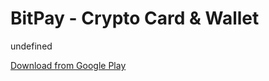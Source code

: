 
# BitPay - Crypto Card & Wallet

undefined

[Download from Google Play](https://play.google.com/store/apps/details?id=com.bitpay.wallet)
    